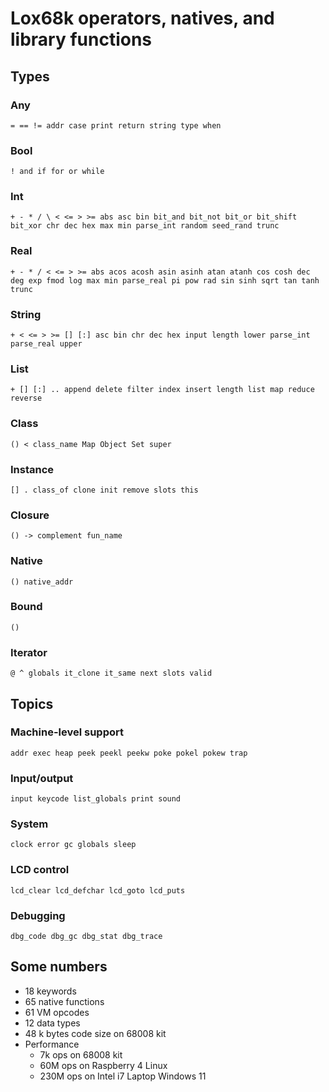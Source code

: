 # Lox68k operators, natives, and library functions

## Types

### Any
`= == != addr case print return string type when`


### Bool
`! and if for or while`


### Int
`+ - * / \ < <= > >= abs asc bin bit_and bit_not bit_or bit_shift bit_xor chr dec hex max min
parse_int random seed_rand trunc`


### Real
`+ - * / < <= > >= abs acos acosh asin asinh atan atanh cos cosh dec deg exp fmod log max min
parse_real pi pow rad sin sinh sqrt tan tanh trunc`


### String
`+ < <= > >= [] [:] asc bin chr dec hex input length lower parse_int parse_real upper`


### List
`+ [] [:] .. append delete filter index insert length list map reduce reverse`


### Class
`() < class_name Map Object Set super`


### Instance
`[] . class_of clone init remove slots this`


### Closure
`() -> complement fun_name`


### Native
`() native_addr`


### Bound
`()`


### Iterator
`@ ^ globals it_clone it_same next slots valid`


## Topics

### Machine-level support
`addr exec heap peek peekl peekw poke pokel pokew trap`

### Input/output
`input keycode list_globals print sound`

### System
`clock error gc globals sleep`

### LCD control
`lcd_clear lcd_defchar lcd_goto lcd_puts`

### Debugging
`dbg_code dbg_gc dbg_stat dbg_trace`

## Some numbers
* 18 keywords
* 65 native functions
* 61 VM opcodes
* 12 data types
* 48 k bytes code size on 68008 kit
* Performance
  * 7k ops on 68008 kit
  * 60M ops on Raspberry 4 Linux
  * 230M ops on Intel i7 Laptop Windows 11

